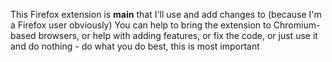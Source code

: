 This Firefox extension is **main** that I'll use and add changes to (because I'm a Firefox user obviously)
You can help to bring the extension to Chromium-based browsers, or help with adding features, or fix the code, or just use it and do nothing - do what you do best, this is most important
